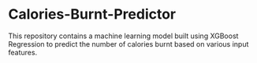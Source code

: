 # Calories-Burnt-Predictor
This repository contains a machine learning model built using XGBoost Regression to predict the number of calories burnt based on various input features.
